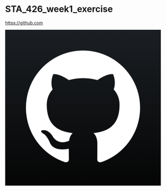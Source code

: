 # STA_426_week1_exercise


https://github.com



![](https://github.com/ppasto/STA_426_week1_exercise/blob/main/270420956-e676cc16-d0f5-4535-8d90-57be6232303b.png)
